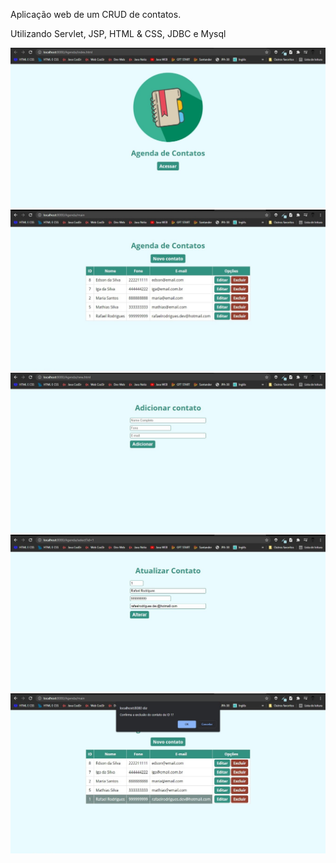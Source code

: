 Aplicação web de um CRUD de contatos. 

Utilizando Servlet, JSP, HTML & CSS, JDBC e Mysql 

![Página inicial](https://github.com/RafaelRodrigues1/Agenda/blob/master/Github%20imagens/index.jpg)
![Página principal](https://github.com/RafaelRodrigues1/Agenda/blob/master/Github%20imagens/main.jpg)
![Cadastrar contato](https://github.com/RafaelRodrigues1/Agenda/blob/master/Github%20imagens/create.jpg)
![Alterar contato](https://github.com/RafaelRodrigues1/Agenda/blob/master/Github%20imagens/update.jpg)
![Excluir contato](https://github.com/RafaelRodrigues1/Agenda/blob/master/Github%20imagens/delete.jpg)
